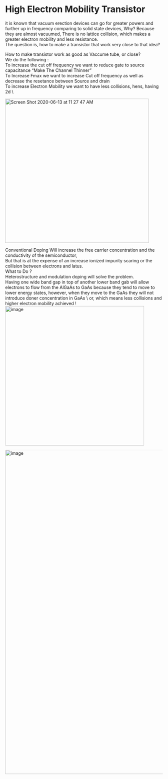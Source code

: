 # High Electron Mobility Transistor
it is known that vacuum erection devices can go for greater powers and further up in frequency comparing to solid state devices, Why? Because they are almost vacuumed, There is no lattice collision, which makes a greater electron mobility and less resistance.\
 The question is, how to make a transistor that work very close to that idea?
 
 
How to make transistor work as good as Vaccume tube, or close? \
We do the following : \
To increase the cut off frequency we want to reduce gate to source capacitance “Make The Channel Thinner” \
To Increase Fmax we want to increase Cut off frequency as well as decrease the resetance between Source and drain \
To increase Electron Mobility we want to have less collisions, hens, having 2d  \

<img width="459" alt="Screen Shot 2020-06-13 at 11 27 47 AM" src="https://user-images.githubusercontent.com/66625688/84572581-eea1b300-ad68-11ea-8bbf-75f0c588996e.png">

Conventional Doping Will increase the free carrier concentration and the conductivity of the semiconductor,\
But that is at the expense of an increase ionized impurity scaring or the collision between electrons and latus.\
What to Do ? \
Heterostructure and modulation doping will solve the problem.\
Having one wide band gap in top of another lower band gab will allow electrons to flow from the AlGaAs to GaAs because they tend to move to lower energy states, however, when they move to the GaAs they will not introduce doner concentration in GaAs \ or, which means less collisions and higher electron mobility achieved ! \
<img width="444" alt="image" src="https://user-images.githubusercontent.com/66625688/84572598-0d07ae80-ad69-11ea-873b-084da2964365.png">


<img width="1032" alt="image" src="https://user-images.githubusercontent.com/66625688/84572613-44765b00-ad69-11ea-9cdb-9d175c0d9b08.png">

